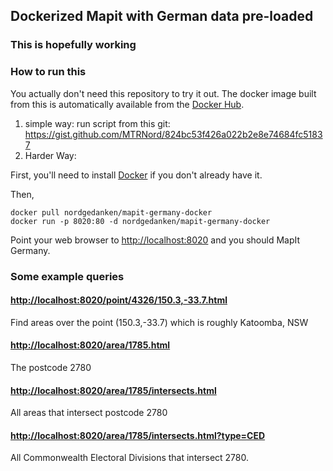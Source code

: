 ## Dockerized Mapit with German data pre-loaded
### This is hopefully working

### How to run this

You actually don't need this repository to try it out. The docker image built from this is
automatically available from the [Docker Hub](https://registry.hub.docker.com/u/nordgedanken/mapit-germany-docker/).

1. simple way: run script from this git: https://gist.github.com/MTRNord/824bc53f426a022b2e8e74684fc51837
2. Harder Way: 

First, you'll need to install [Docker](https://docs.docker.com/) if you don't already have it.

Then,
```
docker pull nordgedanken/mapit-germany-docker
docker run -p 8020:80 -d nordgedanken/mapit-germany-docker
```

Point your web browser to [http://localhost:8020](http://localhost:8020) and you should
MapIt Germany.

### Some example queries

#### [http://localhost:8020/point/4326/150.3,-33.7.html](http://localhost:8020/point/4326/150.3,-33.7.html)
Find areas over the point (150.3,-33.7) which is roughly Katoomba, NSW

#### [http://localhost:8020/area/1785.html](http://localhost:8020/area/1785.html)
The postcode 2780

#### [http://localhost:8020/area/1785/intersects.html](http://localhost:8020/area/1785/intersects.html)
All areas that intersect postcode 2780

#### [http://localhost:8020/area/1785/intersects.html?type=CED](http://localhost:8020/area/1785/intersects.html?type=CED)
All Commonwealth Electoral Divisions that intersect 2780.

